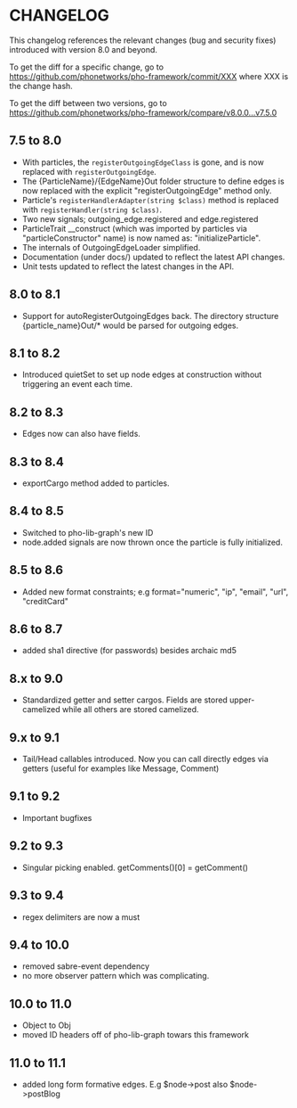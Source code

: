 # CHANGELOG

This changelog references the relevant changes (bug and security fixes) introduced with version 8.0 and beyond.

To get the diff for a specific change, go to https://github.com/phonetworks/pho-framework/commit/XXX where XXX is the change hash.

To get the diff between two versions, go to https://github.com/phonetworks/pho-framework/compare/v8.0.0...v7.5.0

## 7.5 to 8.0

* With particles, the ```registerOutgoingEdgeClass``` is gone, and is now replaced with ```registerOutgoingEdge```.
* The {ParticleName}/{EdgeName}Out folder structure to define edges is now replaced with the explicit "registerOutgoingEdge" method only.
* Particle's ```registerHandlerAdapter(string $class)``` method is replaced with ```registerHandler(string $class)```.
* Two new signals; outgoing_edge.registered and edge.registered
* ParticleTrait \_\_construct (which was imported by particles via "particleConstructor" name) is now named as: "initializeParticle".
* The internals of OutgoingEdgeLoader simplified.
* Documentation (under docs/) updated to reflect the latest API changes.
* Unit tests updated to reflect the latest changes in the API.

## 8.0 to 8.1

* Support for autoRegisterOutgoingEdges back. The directory structure {particle_name}Out/\* would be parsed for outgoing edges.


## 8.1 to 8.2 
* Introduced quietSet to set up node edges at construction without triggering an event each time.

## 8.2 to 8.3
* Edges now can also have fields.

## 8.3 to 8.4
* exportCargo method added to particles.

## 8.4 to 8.5
* Switched to pho-lib-graph's new ID
* node.added signals are now thrown once the particle is fully initialized.

## 8.5 to 8.6
* Added new format constraints; e.g format="numeric",  "ip", "email", "url", "creditCard"

## 8.6 to 8.7
* added sha1 directive (for passwords) besides archaic md5

## 8.x to 9.0
* Standardized getter and setter cargos. Fields are stored upper-camelized while all others are stored camelized.

## 9.x to 9.1
* Tail/Head callables introduced. Now you can call directly edges via getters (useful for examples like Message, Comment)

## 9.1 to 9.2
* Important bugfixes

## 9.2 to 9.3
* Singular picking enabled. getComments()[0] = getComment()

## 9.3 to 9.4
* regex delimiters are now a must

## 9.4 to 10.0
* removed sabre-event dependency
* no more observer pattern which was complicating.

## 10.0 to 11.0
* Object to Obj
* moved ID headers off of pho-lib-graph towars this framework

## 11.0 to 11.1
* added long form formative edges. E.g $node->post also $node->postBlog